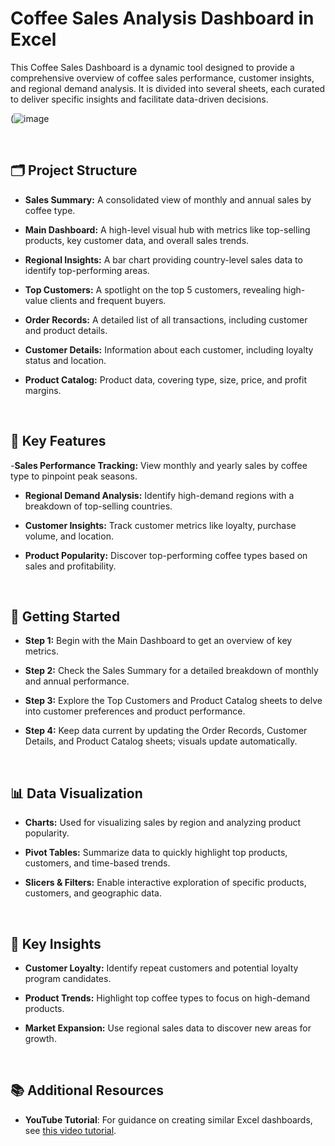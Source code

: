 # Coffee Sales Analysis Dashboard in Excel

This Coffee Sales Dashboard is a dynamic tool designed to provide a comprehensive overview of coffee sales performance, customer insights, and regional demand analysis. It is divided into several sheets, each curated to deliver specific insights and facilitate data-driven decisions.

(![image](https://github.com/user-attachments/assets/f54bab8d-4771-4152-b2d1-4a501f86f347)

<br>

## 🗂️ Project Structure
- **Sales Summary:** A consolidated view of monthly and annual sales by coffee type.

- **Main Dashboard:** A high-level visual hub with metrics like top-selling products, key customer data, and overall sales trends.

- **Regional Insights:** A bar chart providing country-level sales data to identify top-performing areas.

- **Top Customers:** A spotlight on the top 5 customers, revealing high-value clients and frequent buyers.

- **Order Records:** A detailed list of all transactions, including customer and product details.

- **Customer Details:** Information about each customer, including loyalty status and location.

- **Product Catalog:** Product data, covering type, size, price, and profit margins.
<br>

## 🌟 Key Features
-**Sales Performance Tracking:** View monthly and yearly sales by coffee type to pinpoint peak seasons.

- **Regional Demand Analysis:** Identify high-demand regions with a breakdown of top-selling countries.

- **Customer Insights:** Track customer metrics like loyalty, purchase volume, and location.

- **Product Popularity:** Discover top-performing coffee types based on sales and profitability.

<br>

## 🚀 Getting Started
- **Step 1:** Begin with the Main Dashboard to get an overview of key metrics.

- **Step 2:** Check the Sales Summary for a detailed breakdown of monthly and annual performance.

- **Step 3:** Explore the Top Customers and Product Catalog sheets to delve into customer preferences and product performance.

- **Step 4:** Keep data current by updating the Order Records, Customer Details, and Product Catalog sheets; visuals update automatically.

<br>

## 📊 Data Visualization
- **Charts:** Used for visualizing sales by region and analyzing product popularity.

- **Pivot Tables:** Summarize data to quickly highlight top products, customers, and time-based trends.

- **Slicers & Filters:** Enable interactive exploration of specific products, customers, and geographic data.

<br>

## 🎯 Key Insights
- **Customer Loyalty:** Identify repeat customers and potential loyalty program candidates.

- **Product Trends:** Highlight top coffee types to focus on high-demand products.

- **Market Expansion:** Use regional sales data to discover new areas for growth.


<br>

## 📚 Additional Resources

- **YouTube Tutorial**: For guidance on creating similar Excel dashboards, see [this video tutorial](https://youtu.be/m13o5aqeCbM?si=qjjBZQrwa8wKjJyf).

